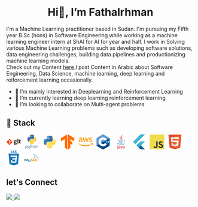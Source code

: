 <h1 align="center">
  Hi👋, I’m Fathalrhman
</h1>

I'm a Machine Learning practitioner based in Sudan. I'm pursuing my Fifth year B.Sc (hons) in Software Engineering while working as a machine learning engineer intern at ShAI for AI for year and half. I work in Solving various Machine Learning problems such as developing software solutions, data engineering challenges, building
data pipelines and productionizing machine learning models.<br>
Check out my Content <a href="https://www.facebook.com/Fathalrhman.A.Abdallah"> here </a> I post Content in Arabic about Software Engineering, Data Science, machine learning, deep learning and reiforcement learning occasionally.

- 👀 I’m mainly interested in Deeplearning and Reinforcement Learning 
- 🌱 I’m currently learning deep learning reinforcement learning 
- 💞️ I’m looking to collaborate on Multi-agent problems 

 ## 🔨 Stack
 
<div>
  <img src="https://github.com/devicons/devicon/blob/master/icons/git/git-original-wordmark.svg" title="Git" **alt="Git" width="40" height="40"/>&nbsp;
  <img src="https://github.com/devicons/devicon/blob/master/icons/python/python-original-wordmark.svg" title="Python" alt="Python" width="40" height="40"/>&nbsp;
  <img src="https://github.com/devicons/devicon/blob/master/icons/python/python-original.svg" title="Scikit-Learn" alt="Scikit-Learn" width="40" height="40" />&nbsp;
  <img src="https://github.com/devicons/devicon/blob/master/icons/tensorflow/tensorflow-original.svg" title="TensorFlow" alt="TensorFlow" width="40" height="40"/>&nbsp;
  <img src="https://github.com/devicons/devicon/blob/master/icons/amazonwebservices/amazonwebservices-plain-wordmark.svg" title="AWS" alt="AWS" width="40" height="40"/>&nbsp;
  <img src="https://github.com/devicons/devicon/blob/master/icons/cplusplus/cplusplus-original.svg" title="C++" alt="C++" width="40" height="40"/>&nbsp;
  <img src="https://github.com/devicons/devicon/blob/master/icons/java/java-original-wordmark.svg" title="Java" alt="Java" width="40" height="40"/>&nbsp;
  <img src="https://github.com/devicons/devicon/blob/master/icons/flutter/flutter-original.svg" title="Flutter" alt="Flutter" width="40" height="40"/>&nbsp;
  <img src="https://github.com/devicons/devicon/blob/master/icons/javascript/javascript-original.svg" title="JavaScript" alt="JavaScript" width="40" height="40"/>&nbsp;
  <img src="https://github.com/devicons/devicon/blob/master/icons/html5/html5-original.svg" title="HTML5" alt="HTML" width="40" height="40"/>&nbsp;
  <img src="https://github.com/devicons/devicon/blob/master/icons/css3/css3-plain-wordmark.svg"  title="CSS3" alt="CSS" width="40" height="40"/>&nbsp;
  <img src="https://github.com/devicons/devicon/blob/master/icons/mysql/mysql-original-wordmark.svg" title="MySQL"  alt="MySQL" width="40" height="40"/>&nbsp;
</div>


## let's Connect

<a href="https://twitter.com/Fathalrhman26">
  <img src="https://img.shields.io/badge/-Twitter-1ca0f1?style=flat-square&logo=twitter&logoColor=white" />
  </a>
<a href="https://www.linkedin.com/in/fathalrhman26/">
  <img src="https://img.shields.io/badge/-Linkedin-0077B5?style=flat-square&logo=linkedin&logoColor=white" />
  </a>


<!---
Fathalrhman267/Fathalrhman267 is a ✨ special ✨ repository because its `README.md` (this file) appears on your GitHub profile.
You can click the Preview link to take a look at your changes.
--->
